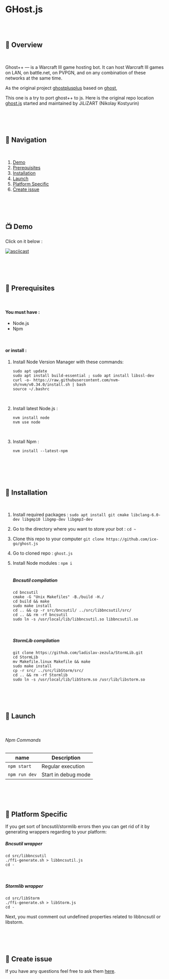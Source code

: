 

# GHost.js

<br />
<br />

## :game_die: Overview
<br/>

Ghost++ — is a Warcraft III game hosting bot.
It can host Warcraft III games on LAN, on battle.net, on PVPGN, and on any combination of these networks at the same time.

 As the original project [ghostplusplus](https://github.com/w3gh/ghostplusplus) based on [ghost](https://github.com/w3gh/ghost),

This one is a try to port ghost++ to js.
Here is the original repo location [ghost.js](https://github.com/w3gh/ghost.js) started and maintained by JiLiZART (Nikolay Kostyurin)

<br />
<br />
<br />


## :bookmark_tabs: Navigation
<br/>

1. [Demo](#tv-demo)
2. [Prerequisites](#construction-prerequisites)
3. [Installation](#hammer-installation)
4. [Launch](#electric_plug-launch)
5. [Platform Specific](#wrench-platform-specific)
6. [Create issue](#loudspeaker-create-issue)

<br />
<br />
<br />

## :tv: Demo
Click on it below :

[![asciicast](https://asciinema.org/a/75HoG34I0UEk9lNvDqeO430Cp.svg)](https://asciinema.org/a/75HoG34I0UEk9lNvDqeO430Cp)

<br />
<br />
<br />

## :construction: Prerequisites
<br/>

#### You must have :
- Node.js
- Npm

<br />

#### or install :

1. Install Node Version Manager with these commands:
     ```
    sudo apt update
    sudo apt install build-essential ; sudo apt install libssl-dev
    curl -o- https://raw.githubusercontent.com/nvm-sh/nvm/v0.34.0/install.sh | bash
    source ~/.bashrc
    ```

<br/>

2. Install latest Node.js :
    ```
    nvm install node
    nvm use node
    ```
<br/>

3. Install Npm :
    ```
    nvm install --latest-npm
    ```
<br/>

<br />
<br />
<br />


## :hammer: Installation
<br/>


   1. Install required packages :
    ```sudo apt install git cmake libclang-6.0-dev libgmp10 libgmp-dev libgmp3-dev```
   2. Go to the directory where you want to store your bot :
    ```cd ~```
   3. Clone this repo to your computer
    ```git clone https://github.com/ice-go/ghost.js```
   4. Go to cloned repo :
    ```ghost.js```
   5. Install Node modules :
    ```npm i```
    <br/><br/>
    
     
        #####  Bncsutil compilation

        ```
        cd bncsutil
        cmake -G "Unix Makefiles" -B./build -H./
        cd build && make
        sudo make install
        cd .. && cp -r src/bncsutil/ ../src/libbncsutil/src/
        cd .. && rm -rf bncsutil
        sudo ln -s /usr/local/lib/libbncsutil.so libbncsutil.so
        ```
        <br/>

        ##### StormLib compilation

        ```
        git clone https://github.com/ladislav-zezula/StormLib.git
        cd StormLib
        mv Makefile.linux Makefile && make
        sudo make install
        cp -r src/ ../src/libStorm/src/
        cd .. && rm -rf Stormlib
        sudo ln -s /usr/local/lib/libStorm.so /usr/lib/libstorm.so
        ```

<br />
<br />
<br />

## :electric_plug: Launch

<br/>

###### Npm Commands

| name          | Description         |
| ------------- | ------------------- |
| `npm start`   | Regular execution   |
| `npm run dev` | Start in debug mode |


<br />
<br />
<br />


## :wrench: Platform Specific
If you get sort of bncsutil/stormlib errors then you can get rid of it by generating wrappers regarding to your platform:
<br />
##### Bncsutil wrapper

    cd src/libbncsutil
    ./ffi-generate.sh > libbncsutil.js
    cd -
<br />

##### Stormlib wrapper

    cd src/libStorm
    ./ffi-generate.sh > libStorm.js
    cd -

 Next, you must comment out undefined properties related to libbncsutil or libstorm.

<br />
<br />
<br />

## :loudspeaker: Create issue

If you have any questions feel free to ask them [here](https://github.com/ice-go/ghost.js/issues).
